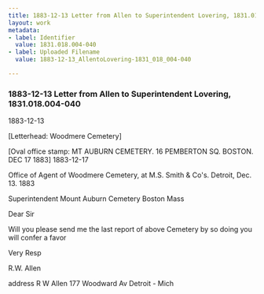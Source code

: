```yaml
---
title: 1883-12-13 Letter from Allen to Superintendent Lovering, 1831.018.004-040
layout: work
metadata:
- label: Identifier
  value: 1831.018.004-040
- label: Uploaded Filename
  value: 1883-12-13_AllentoLovering-1831_018_004-040

---
```

<div class="pages">
<div id="page-25083622">
<h3><a name="page-25083622">1883-12-13 Letter from Allen to Superintendent Lovering, 1831.018.004-040</a></h3>
<div class="page-content">
<p><date when=''>1883-12-13</date></p>
<p>[Letterhead: Woodmere Cemetery]</p>
<p>[Oval office stamp:<span class='line-break'> </span>MT AUBURN CEMETERY.<span class='line-break'> </span>16 PEMBERTON SQ. BOSTON.<span class='line-break'> </span>DEC<span class='line-break'> </span>17<span class='line-break'> </span>1883]<span class='line-break'> </span><date when=''>1883-12-17</date></p>
<p>Office of Agent of<span class='line-break'> </span>Woodmere Cemetery,<span class='line-break'> </span>at<span class='line-break'> </span>M.S. Smith &amp; Co's.<span class='line-break'> </span>Detroit, Dec. 13. 1883</p>
<p>Superintendent<span class='line-break'> </span>Mount Auburn Cemetery<span class='line-break'> </span>Boston Mass</p>
<p>Dear Sir</p>
<p>Will you please send me<span class='line-break'> </span>the last report of above Cemetery<span class='line-break'> </span>by so doing you will confer<span class='line-break'> </span>a favor</p>
<p>Very Resp</p>
<p>R.W. Allen</p>
<p>address R W Allen<span class='line-break'> </span>177 Woodward Av Detroit - Mich<span class='line-break'> </span></p>
</div>
</div>
<br />
</div>
